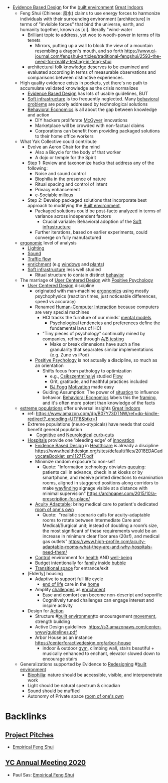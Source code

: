 - [Evidence Based Design](<Evidence Based Design.md>) for the [built environment](<built environment.md>) [Great Indoors](<Great Indoors.md>)
    -  Feng Shui (Chinese: 風水) claims to use energy forces to harmonize individuals with their surrounding environment [architecture] in terms of "invisible forces" that bind the universe, earth, and humanity together, known as [qi]. literally "wind-water
        - Brilliant topic to address, yet woo to wooth-power in terms of its tenets
            - Mirrors, putting up a wall to block the view of a mountain resembling a dragon's mouth, and so forth https://www.qi-journal.com/fengshui-articles/traditional-fengshui/2593-the-need-for-reality-testing-in-feng-shui
        - architectural folk knowledge deserves to be examined and evaluated according in terms of measurable observations and comparisons between distinctive experiences.
    - High quality evidence exists in pockets, yet there's no path to accumulate validated knowledge as the crisis normalizes
        - [Evidence Based Design](<Evidence Based Design.md>) has lots of usable guidelines, BUT
        - [Soft infrastructure](<Soft infrastructure.md>) is too frequently neglected. Many [behavioral problems](<behavioral problems.md>) are poorly addressed by technological solutions 
        - [Behavioral Economics](<Behavioral Economics.md>) is all about the gap between knowledge and action
            - DIY hackers proliferate [McGyver](<McGyver.md>) innovations 
            - Marketplace will be crowded with non-factual claims
            - Corporations can benefit from providing packaged solutions to their home office workers
    - What Yak Collective could contribute
        - Evolve an Aeron Chair for the mind
            - Also a Bicycle for the body of that worker
            - A dojo or temple for the Spirit
        - Step 1: Review and taxonomize hacks that address any of the following:
            - Noise and sound control
            - Biophilia in the presence of nature
            - Ritual spacing and control of intent
            - Privacy enhancement
            - e-Sociable milieus
        - Step 2: Develop packaged solutions that incorporate best approach to modifying the [Built environment](<Built environment.md>),
            - Packaged solutions could be post-facto analyzed in terms of variance across independent factors
                - Crucial variable: Behavioral adoption of the [Soft infrastructure](<Soft infrastructure.md>)
            - Further iterations, based on earlier experiments, could converge on fully manufactured  
    - [ergonomic](<ergonomic.md>) level of analysis
        - [Lighting](<Lighting.md>)
        - [Sound](<Sound.md>)
        - [Traffic flow](<Traffic flow.md>)
        - [enrichment](<enrichment.md>) (e.g [windows](<windows.md>) and [plants](<plants.md>))
        - [Soft infrastructure](<Soft infrastructure.md>) less well studied
            - Ritual structure to contain distinct [behavior](<behavior.md>)
    - The marriage of [User Centered Design](<User Centered Design.md>)  with [Positive Psychology](<Positive Psychology.md>) 
        - [User Centered Design](<User Centered Design.md>) discipline
            - originated with man-machine [ergonomics](<ergonomics.md>) using mostly psychophysics (reaction times, just noticeable differences, speed vs accuracy)
            - Renamed [Human-Computer Interaction](<Human-Computer Interaction.md>) because computers are very special machines
                - HCI tracks the furniture of our minds' [mental models](<mental models.md>)
                    - Psychological tendencies and preferences define the fundamental laws of HCI
                - "Tiny pieces of psychology" continually mined by companies, refined through [A/B testing](<A/B testing.md>)
                    - Make or break dimensions have such a fine granularity that separates similar implementations (e.g. Zune vs iPod)
            - [Positive Psychology](<Positive Psychology.md>) is not actually a discipline, so much as an orientation
                - Shifts focus from pathology to optimization 
                    - e.g., [Csikszentmihalyi](<Csikszentmihalyi.md>) studied [Flow](<Flow.md>)
                    - Grit, gratitude, and healthful practices included
                    - [BJ Fogg](<BJ Fogg.md>) [Motivation](<Motivation.md>) made easy
                - Guiding Assumption: The power of [situation](<situation.md>) to influence behavior. [Behavioral Economics](<Behavioral Economics.md>) labels this the [framing](<framing.md>), and it's often more potent than knowledge of the facts
    - [extreme populations](<extreme populations.md>) offer universal insights [Great Indoors](<Great Indoors.md>)
        - ref: https://www.amazon.com/dp/B07Y73DTNW/ref=dp-kindle-redirect?_encoding=UTF8&btkr=1
        - Extreme populations (neuro-atypicals) have needs that could benefit general population
            -  [Cognitive](<Cognitive.md>) and [Neurological](<Neurological.md>) [curb-cuts](<curb-cuts.md>)
        - [Hospitals](<Hospitals.md>) provide one 'bleeding edge' of [innovation](<innovation.md>)
            - [Evidence Based Design](<Evidence Based Design.md>) in [Healthcare](<Healthcare.md>) is already a discipline https://www.healthdesign.org/sites/default/files/2018EDACadvocateBooklet_sm112717.pdf
            - Minimize random exposure to non-self 
                - Quote: "Information technology obviates [queuing](<queuing.md>): patients call in advance, check in at kiosks or by smartphone, and receive printed directions to examination rooms, aligned in staggered positions along corridors to make [wayfinding](<wayfinding.md>) signage visible at a distance with minimal supervision" https://archpaper.com/2015/10/a-prescription-for-place/
            - [Acuity Adaptable](<Acuity Adaptable.md>): bring medical care to patient's dedicated [room of one's own](<room of one's own.md>)
                - Quote:  "realistic scenario calls for acuity-adaptable rooms to rotate between Intermediate Care and Medical/Surgical unit; instead of doubling a room’s size, the most significant of these requirements would be an increase in minimum clear floor area (20sf), and medical gas outlets" 
https://www.high-profile.com/acuity-adaptable-rooms-what-they-are-and-why-hospitals-need-them/
            - [Control](<Control.md>) environment for [health](<health.md>) AND [well-being](<well-being.md>)
            - Budget intentionally for [family](<family.md>) inside [bubble](<bubble.md>)
            - [Transitional space](<Transitional space.md>) for entrance/exit
        - [Elderly] housing
            - Adaptive to support full life cycle
                - [end of life](<end of life.md>) care in the [home](<home.md>)
            - Amplify [challenges](<challenges.md>) as [enrichment](<enrichment.md>)
                - Ease and comfort can become non-descript and soporific
                - Cognitively tuned challenges can engage interest and inspire activity
        - Design for [Action](<Action.md>) 
            - Structure #[built environment](<built environment.md>)to encouragement [movement](<movement.md>), strength building 
            - Active Design guidelines  https://s3.amazonaws.com/center-www/guidelines.pdf
            - Arbor House as an instance https://centerforactivedesign.org/arbor-house
                - indoor & outdoor [gym](<gym.md>), climbing wall, stairs beautiful + musically enhanced to enchant, elevator slowed down to encourage stairs
    - Generalizations supported by Evidence to [Redesigning](<Redesigning.md>) #[built environment](<built environment.md>)
        - [Biophilia](<Biophilia.md>): nature should be accessible, visible, and interpenetrate work
        - Light should be natural spectrum & circadian
        - Sound should be muffled
        - Autonomy of Private space [room of one's own](<room of one's own.md>)

# Backlinks
## [Project Pitches](<Project Pitches.md>)
- [Empirical Feng Shui](<Empirical Feng Shui.md>)

## [YC Annual Meeting 2020](<YC Annual Meeting 2020.md>)
- Paul Sas: [Empirical Feng Shui](<Empirical Feng Shui.md>)

